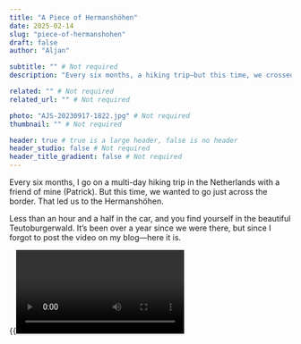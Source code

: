 ```yaml
---
title: "A Piece of Hermanshöhen"
date: 2025-02-14
slug: "piece-of-hermanshohen"
draft: false
author: "Aljan"

subtitle: "" # Not required
description: "Every six months, a hiking trip—but this time, we crossed the border to walk the Hermanshöhen. Stunning Teutoburgerwald, already a year ago—and now finally, the video!"

related: "" # Not required
related_url: "" # Not required

photo: "AJS-20230917-1822.jpg" # Not required
thumbnail: "" # Not required

header: true # true is a large header, false is no header
header_studio: false # Not required
header_title_gradient: false # Not required
---
```


Every six months, I go on a multi-day hiking trip in the Netherlands with a friend of mine (Patrick). But this time, we wanted to go just across the border. That led us to the Hermanshöhen.

Less than an hour and a half in the car, and you find yourself in the beautiful Teutoburgerwald. It’s been over a year since we were there, but since I forgot to post the video on my blog—here it is.

{{<video url="https://www.youtube.com/embed/T2MwUVcXqPg">}}